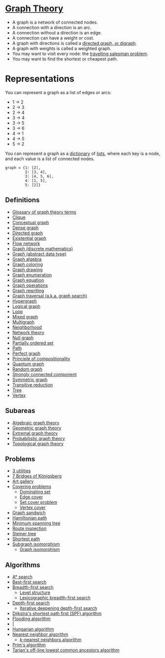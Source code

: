 # [Graph Theory](https://en.wikipedia.org/wiki/Graph_theory)

- A graph is a network of connected nodes.
- A connection with a direction is an arc.
- A connection without a direction is an edge.
- A connection can have a weight or cost.
- A graph with directions is called a [directed graph, or digraph](https://en.wikipedia.org/wiki/Directed_graph).
- A graph with weights is called a weighted graph.
- You may want to visit every node: the [travelling salesman problem](https://en.wikipedia.org/wiki/Travelling_salesman_problem).
- You may want to find the shortest or cheapest path.

# Representations
You can represent a graph as a list of edges or arcs:
- 1 -> 2
- 2 -> 3
- 2 -> 4
- 3 -> 4
- 3 -> 5
- 3 -> 6
- 4 -> 1
- 4 -> 5
- 5 -> 2

You can represent a graph as a [dictionary](https://en.wikipedia.org/wiki/Associative_array) of [lists](https://en.wikipedia.org/wiki/List_%28abstract_data_type%29), where each key is a node, and each value is a list of connected nodes.
```python3
graph = {1: [2],
         2: [3, 4],
         3: [4, 5, 6],
         4: [1, 5],
         5: [2]}
```

## Definitions
- [Glossary of graph theory terms](https://en.wikipedia.org/wiki/Glossary_of_graph_theory_terms)
- [Clique](https://en.wikipedia.org/wiki/Clique_%28graph_theory%29)
- [Conceptual graph](https://en.wikipedia.org/wiki/Conceptual_graph)
- [Dense graph](https://en.wikipedia.org/wiki/Dense_graph)
- [Directed graph](https://en.wikipedia.org/wiki/Directed_graph)
- [Existential graph](https://en.wikipedia.org/wiki/Existential_graph)
- [Flow network](https://en.wikipedia.org/wiki/Flow_network)
- [Graph (discrete mathematics)](https://en.wikipedia.org/wiki/Graph_%28discrete_mathematics%29)
- [Graph (abstract data type)](https://en.wikipedia.org/wiki/Graph_%28abstract_data_type%29)
- [Graph algebra](https://en.wikipedia.org/wiki/Graph_algebra)
- [Graph coloring](https://en.wikipedia.org/wiki/Graph_coloring)
- [Graph drawing](https://en.wikipedia.org/wiki/Graph_drawing)
- [Graph enumeration](https://en.wikipedia.org/wiki/Graph_enumeration)
- [Graph equation](https://en.wikipedia.org/wiki/Graph_equation)
- [Graph operations](https://en.wikipedia.org/wiki/Graph_operations)
- [Graph rewriting](https://en.wikipedia.org/wiki/Graph_rewriting)
- [Graph traversal (a.k.a. graph search)](https://en.wikipedia.org/wiki/Graph_traversal)
- [Hypergraph](https://en.wikipedia.org/wiki/Hypergraph)
- [Logical graph](https://en.wikipedia.org/wiki/Logical_graph)
- [Loop](https://en.wikipedia.org/wiki/Loop_%28graph_theory%29)
- [Mixed graph](https://en.wikipedia.org/wiki/Mixed_graph)
- [Multigraph](https://en.wikipedia.org/wiki/Multigraph)
- [Neighborhood](https://en.wikipedia.org/wiki/Neighbourhood_%28graph_theory%29)
- [Network theory](https://en.wikipedia.org/wiki/Network_theory)
- [Null graph](https://en.wikipedia.org/wiki/Null_graph)
- [Partially ordered set](https://en.wikipedia.org/wiki/Partially_ordered_set)
- [Path](https://en.wikipedia.org/wiki/Path_%28graph_theory%29)
- [Perfect graph](https://en.wikipedia.org/wiki/Perfect_graph)
- [Principle of compositionality](https://en.wikipedia.org/wiki/Principle_of_compositionality)
- [Quantum graph](https://en.wikipedia.org/wiki/Quantum_graph)
- [Random graph](https://en.wikipedia.org/wiki/Random_graph)
- [Strongly connected component](https://en.wikipedia.org/wiki/Strongly_connected_component)
- [Symmetric graph](https://en.wikipedia.org/wiki/Symmetric_graph)
- [Transitive reduction](https://en.wikipedia.org/wiki/Transitive_reduction)
- [Tree](https://en.wikipedia.org/wiki/Tree_%28graph_theory%29)
- [Vertex](https://en.wikipedia.org/wiki/Vertex_%28graph_theory%29)

## Subareas
- [Algebraic graph theory](https://en.wikipedia.org/wiki/Algebraic_graph_theory)
- [Geometric graph theory](https://en.wikipedia.org/wiki/Geometric_graph_theory)
- [Extremal graph theory](https://en.wikipedia.org/wiki/Extremal_graph_theory)
- [Probabilistic graph theory](https://en.wikipedia.org/wiki/Random_graph)
- [Topological graph theory](https://en.wikipedia.org/wiki/Topological_graph_theory)

## Problems
- [3 utilities](https://en.wikipedia.org/wiki/Three_utilities_problem)
- [7 Bridges of Königsberg](https://en.wikipedia.org/wiki/Seven_Bridges_of_K%C3%B6nigsberg)
- [Art gallery](https://en.wikipedia.org/wiki/Art_gallery_problem)
- [Covering problems](https://en.wikipedia.org/wiki/Covering_problems)
  - [Dominating set](https://en.wikipedia.org/wiki/Dominating_set)
  - [Edge cover](https://en.wikipedia.org/wiki/Edge_cover)
  - [Set cover problem](https://en.wikipedia.org/wiki/Set_cover_problem)
  - [Vertex cover](https://en.wikipedia.org/wiki/Vertex_cover)
- [Graph sandwich](https://en.wikipedia.org/wiki/Graph_sandwich_problem)
- [Hamiltonian path](https://en.wikipedia.org/wiki/Hamiltonian_path_problem)
- [Minimum spanning tree](https://en.wikipedia.org/wiki/Minimum_spanning_tree)
- [Route inspection](https://en.wikipedia.org/wiki/Route_inspection_problem)
- [Steiner tree](https://en.wikipedia.org/wiki/Steiner_tree_problem)
- [Shortest path](https://en.wikipedia.org/wiki/Shortest_path_problem)
- [Subgraph isomorphism](https://en.wikipedia.org/wiki/Subgraph_isomorphism_problem)
  - [Graph isomorphism](https://en.wikipedia.org/wiki/Graph_isomorphism_problem)


## Algorithms
- [A\* search](https://en.wikipedia.org/wiki/A*_search_algorithm)
- [Best-first search](https://en.wikipedia.org/wiki/Best-first_search)
- [Breadth-first search](https://en.wikipedia.org/wiki/Breadth-first_search)
  - [Level structure](https://en.wikipedia.org/wiki/Level_structure)
  - [Lexicographic breadth-first search](https://en.wikipedia.org/wiki/Lexicographic_breadth-first_search)
- [Depth-first search](https://en.wikipedia.org/wiki/Depth-first_search)
  - [Iterative deepening depth-first search](https://en.wikipedia.org/wiki/Iterative_deepening_depth-first_search)
- [Dijkstra's shortest path first (SPF) algorithm](https://en.wikipedia.org/wiki/Dijkstra%27s_algorithm)
- [Flooding algorithm](https://en.wikipedia.org/wiki/Flooding_algorithm)
- [
- [Hungarian algorithm](https://en.wikipedia.org/wiki/Hungarian_algorithm)
- [Nearest neighbor algorithm](https://en.wikipedia.org/wiki/Nearest_neighbour_algorithm)
  - [*k*-nearest neighbors algorithm](https://en.wikipedia.org/wiki/K-nearest_neighbors_algorithm)
- [Prim's algorithm](https://en.wikipedia.org/wiki/Prim%27s_algorithm)
- [Tarjan's off-line lowest common ancestors algorithm](https://en.wikipedia.org/wiki/Tarjan%27s_off-line_lowest_common_ancestors_algorithm)
